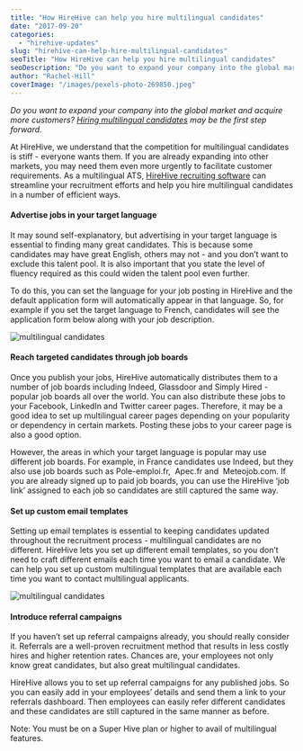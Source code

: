 ```yaml
---
title: "How HireHive can help you hire multilingual candidates"
date: "2017-09-20"
categories:
  - "hirehive-updates"
slug: "hirehive-can-help-hire-multilingual-candidates"
seoTitle: "How HireHive can help you hire multilingual candidates"
seoDescription: "Do you want to expand your company into the global market and acquire more customers? Hiring multilingual candidates may be the first step forward."
author: "Rachel-Hill"
coverImage: "/images/pexels-photo-269850.jpeg"
---
```


_Do you want to expand your company into the global market and acquire more customers? [Hiring multilingual candidates](https://hirehive.com/recruiting-features/multilingual-hiring/) may be the first step forward._

At HireHive, we understand that the competition for multilingual candidates is stiff - everyone wants them. If you are already expanding into other markets, you may need them even more urgently to facilitate customer requirements. As a multilingual ATS, [HireHive recruiting software](https://hirehive.com) can streamline your recruitment efforts and help you hire multilingual candidates in a number of efficient ways.

#### **Advertise jobs in your target language**

It may sound self-explanatory, but advertising in your target language is essential to finding many great candidates. This is because some candidates may have great English, others may not - and you don’t want to exclude this talent pool. It is also important that you state the level of fluency required as this could widen the talent pool even further.

To do this, you can set the language for your job posting in HireHive and the default application form will automatically appear in that language. So, for example if you set the target language to French, candidates will see the application form below along with your job description.

![multilingual candidates](/images/multilingual-application-form.jpg)

#### **Reach targeted candidates through job boards**

Once you publish your jobs, HireHive automatically distributes them to a number of job boards including Indeed, Glassdoor and Simply Hired - popular job boards all over the world. You can also distribute these jobs to your Facebook, LinkedIn and Twitter career pages. Therefore, it may be a good idea to set up multilingual career pages depending on your popularity or dependency in certain markets. Posting these jobs to your career page is also a good option.

However, the areas in which your target language is popular may use different job boards. For example, in France candidates use Indeed, but they also use job boards such as Pole-emploi.fr,  Apec.fr and  Meteojob.com. If you are already signed up to paid job boards, you can use the HireHive ‘job link’ assigned to each job so candidates are still captured the same way.

#### **Set up custom email templates**

Setting up email templates is essential to keeping candidates updated throughout the recruitment process - multilingual candidates are no different. HireHive lets you set up different email templates, so you don’t need to craft different emails each time you want to email a candidate. We can help you set up custom multilingual templates that are available each time you want to contact multilingual applicants.

![multilingual candidates](/images/multilingual-email-template.jpg)

#### **Introduce referral campaigns**

If you haven’t set up referral campaigns already, you should really consider it. Referrals are a well-proven recruitment method that results in less costly hires and higher retention rates. Chances are, your employees not only know great candidates, but also great multilingual candidates.

HireHive allows you to set up referral campaigns for any published jobs. So you can easily add in your employees’ details and send them a link to your referrals dashboard. Then employees can easily refer different candidates and these candidates are still captured in the same manner as before.

Note: You must be on a Super Hive plan or higher to avail of multilingual features.
